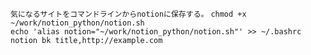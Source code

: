 ```気になるサイトをコマンドラインからnotionに保存する。```
```chmod +x ~/work/notion_python/notion.sh```  
```echo 'alias notion="~/work/notion_python/notion.sh"' >> ~/.bashrc```  
```notion bk title,http://example.com```  

